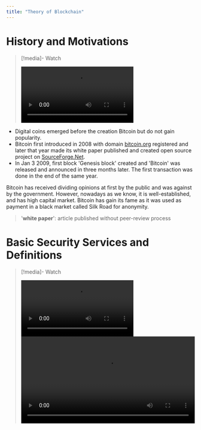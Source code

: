 ```yaml
---
title: "Theory of Blockchain"
---
```

# History and Motivations

>[!media]- Watch
>
>![Sess1-1 History and Motivations](/Swinburne/Year%202023/Semester%202/COS30049/Resources/Sess1-1%20History%20and%20Motivations.mp4)

- Digital coins emerged before the creation Bitcoin but do not gain popularity. 
- Bitcoin first introduced in 2008 with domain [bitcoin.org](https://bitcoin.org) registered and later that year made its white paper published and created open source project on [SourceForge.Net](https://sourceforge.net).
- In Jan 3 2009, first block 'Genesis block' created and 'Bitcoin' was released and announced in three months later. The first transaction was done in the end of the same year.

Bitcoin has received dividing opinions at first by the public and was against by the government. However, nowadays as we know, it is well-established, and has high capital market. Bitcoin has gain its fame as it was used as payment in a black market called Silk Road for anonymity.

>'**white paper**': article published without peer-review process

# Basic Security Services and Definitions

>[!media]- Watch
>
>![Sess1-2 Basic Security Services and Definitions](Swinburne/Year%202023/Semester%202/COS30049/Resources/Sess1-2%20Basic%20Security%20Services%20and%20Definitions.mp4)
><video src='https://files.catbox.moe/370act.mp4' width='100%' controls></video>

 